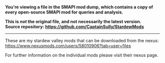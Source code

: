 **You're viewing a file in the SMAPI mod dump, which contains a copy of every open-source SMAPI mod
for queries and analysis.**

**This is _not_ the original file, and not necessarily the latest version.**  
**Source repository: https://github.com/CaptainSully/StardewMods**

----



These are my stardew valley mods that can be downloaded from the nexus: https://www.nexusmods.com/users/58010906?tab=user+files

For further information on the individual mods please visit their nexus page.
